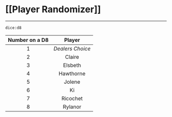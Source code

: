 # [[Player Randomizer]]
---
`dice:d8`

 **Number on a D8** | **Player** 
:--: | :--: 
1 | *Dealers Choice*    
2 | Claire 
3 | Elsbeth   
4 | Hawthorne 
5 | Jolene 
6 | Ki    
7 | Ricochet 
8 | Rylanor